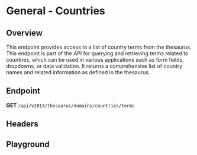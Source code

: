 <script setup>
import "../../../style.css"
import SwaggerUI from "../../../swagger/view/SwaggerUI.vue"
import swaggerJson from "../../../swagger/json/thesaurus/general/countries.json";

const swaggerSpecs = [
  { json:swaggerJson, protected: false },
];
</script>

# General - Countries

## Overview

This endpoint provides access to a list of country terms from the thesaurus. This endpoint is part of the API for querying and retrieving terms related to countries, which can be used in various applications such as form fields, dropdowns, or data validation. It returns a comprehensive list of country names and related information as defined in the thesaurus.


## Endpoint

**GET** `/api/v2013/thesaurus/domains/countries/terms`

## Headers
<!--@include: ../../../components/common/header/accept.md-->

## Playground

<SwaggerUI :swaggerSpecs="swaggerSpecs" />